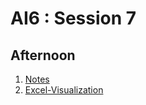 # AI6 : Session 7


## Afternoon

1. [Notes](http://forums.fast.ai/t/deeplearning-lecnotes5/8416)
2. [Excel-Visualization](https://github.com/fastai/fastai/blob/master/courses/dl1/excel/collab_filter.xlsx)
